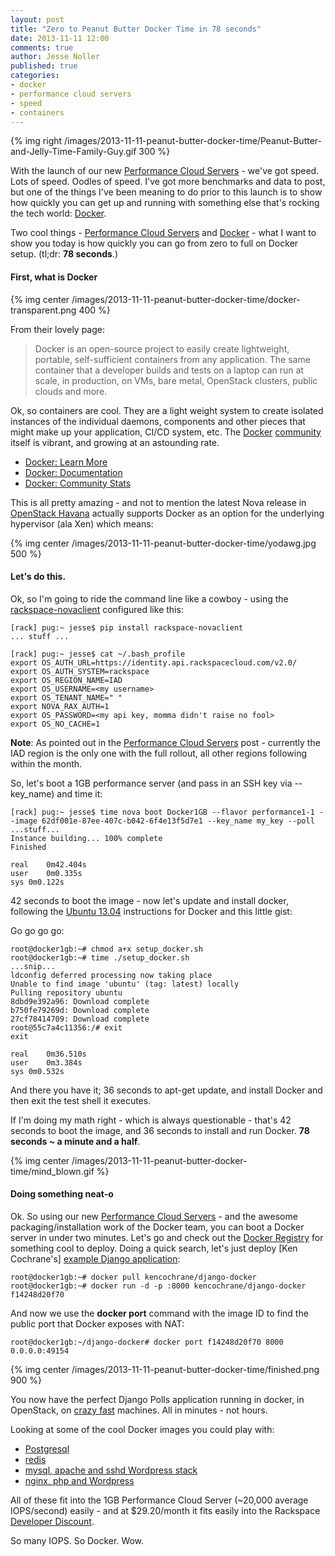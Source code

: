 ```yaml
---
layout: post
title: "Zero to Peanut Butter Docker Time in 78 seconds"
date: 2013-11-11 12:00
comments: true
author: Jesse Noller
published: true
categories:
- docker
- performance cloud servers
- speed
- containers
---
```


{% img right /images/2013-11-11-peanut-butter-docker-time/Peanut-Butter-and-Jelly-Time-Family-Guy.gif 300 %}

With the launch of our new [Performance Cloud Servers][1] - we've got speed. Lots of speed. Oodles of speed. I've got more benchmarks and data to post, but one of the things I've been meaning to do prior to this launch is to show how quickly you can get up and running with something else that's rocking the tech world: [Docker][2].

Two cool things - [Performance Cloud Servers][1] and [Docker][2] - what I want to show you today is how quickly you can go from zero to full on Docker setup. (tl;dr: **78 seconds**.)

<!-- more -->

#### First, what is Docker

{% img center /images/2013-11-11-peanut-butter-docker-time/docker-transparent.png 400 %}

From their lovely page:

>Docker is an open-source project to easily create lightweight, portable, self-sufficient containers from any application. The same container that a developer builds and tests on a laptop can run at scale, in production, on VMs, bare metal, OpenStack clusters, public clouds and more.

Ok, so containers are cool. They are a light weight system to create isolated instances of the individual daemons, components and other pieces that might make up your application, CI/CD system, etc. The [Docker][2] [community][3] itself is vibrant, and growing at an astounding rate.

* [Docker: Learn More][4]
* [Docker: Documentation][5]
* [Docker: Community Stats][6]

This is all pretty amazing - and not to mention the latest Nova release in [OpenStack Havana][7] actually supports Docker as an option for the underlying hypervisor (ala Xen) which means:

{% img center /images/2013-11-11-peanut-butter-docker-time/yodawg.jpg 500 %}

#### Let's do this.

Ok, so I'm going to ride the command line like a cowboy - using the [rackspace-novaclient][8] configured like this:

    [rack] pug:~ jesse$ pip install rackspace-novaclient
    ... stuff ...

    [rack] pug:~ jesse$ cat ~/.bash_profile
    export OS_AUTH_URL=https://identity.api.rackspacecloud.com/v2.0/
    export OS_AUTH_SYSTEM=rackspace
    export OS_REGION_NAME=IAD
    export OS_USERNAME=<my username>
    export OS_TENANT_NAME=" "
    export NOVA_RAX_AUTH=1
    export OS_PASSWORD=<my api key, momma didn't raise no fool>
    export OS_NO_CACHE=1

**Note**: As pointed out in the [Performance Cloud Servers][1] post - currently the IAD region is the only one with the full rollout, all other regions following within the month.

So, let's boot a 1GB performance server (and pass in an SSH key via --key_name) and time it:

    [rack] pug:~ jesse$ time nova boot Docker1GB --flavor performance1-1 --image 62df001e-87ee-407c-b042-6f4e13f5d7e1 --key_name my_key --poll
    ...stuff...
    Instance building... 100% complete
    Finished

    real	0m42.404s
    user	0m0.335s
    sys	0m0.122s

42 seconds to boot the image - now let's update and install docker, following the [Ubuntu 13.04][9] instructions for Docker and this little gist:

<script src="https://gist.github.com/jnoller/7416128.js"></script>

Go go go go:

    root@docker1gb:~# chmod a+x setup_docker.sh
    root@docker1gb:~# time ./setup_docker.sh
    ...snip...
    ldconfig deferred processing now taking place
    Unable to find image 'ubuntu' (tag: latest) locally
    Pulling repository ubuntu
    8dbd9e392a96: Download complete
    b750fe79269d: Download complete
    27cf78414709: Download complete
    root@55c7a4c11356:/# exit
    exit

    real	0m36.510s
    user	0m3.384s
    sys	0m0.532s

And there you have it; 36 seconds to apt-get update, and install Docker and then exit the test shell it executes.

If I'm doing my math right - which is always questionable - that's 42 seconds to boot the image, and 36 seconds to install and run Docker. **78 seconds ~ a minute and a half**.

{% img center /images/2013-11-11-peanut-butter-docker-time/mind_blown.gif %}

#### Doing something neat-o

Ok. So using our new [Performance Cloud Servers][1] - and the awesome packaging/installation work of the Docker team, you can boot a Docker server in under two minutes. Let's go and check out the [Docker Registry][10] for something cool to deploy. Doing a quick search, let's just deploy [Ken Cochrane's] [example Django application][11]:

    root@docker1gb:~# docker pull kencochrane/django-docker
    root@docker1gb:~# docker run -d -p :8000 kencochrane/django-docker
    f14248d20f70

And now we use the **docker port** command with the image ID to find the public port that Docker exposes with NAT:

    root@docker1gb:~/django-docker# docker port f14248d20f70 8000
    0.0.0.0:49154

{% img center /images/2013-11-11-peanut-butter-docker-time/finished.png 900 %}

You now have the perfect Django Polls application running in docker, in OpenStack, on [crazy fast][1] machines. All in minutes - not hours.

Looking at some of the cool Docker images you could play with:

* [Postgresql](https://index.docker.io/u/zaiste/postgresql/)
* [redis](https://index.docker.io/u/johncosta/redis/)
* [mysql, apache and sshd Wordpress stack](https://index.docker.io/u/jbfink/wordpress/)
* [nginx, php and Wordpress](https://index.docker.io/u/wayhome/wordpress/)

All of these fit into the 1GB Performance Cloud Server (~20,000 average IOPS/second) easily - and at $29.20/month it fits easily into the Rackspace [Developer Discount][13].

So many IOPS. So Docker. Wow.


[1]: http://developer.rackspace.com/blog/welcome-to-performance-cloud-servers-have-some-benchmarks.html
[2]: http://www.docker.io/
[3]: https://www.docker.io/community/
[4]: https://www.docker.io/learn_more/
[5]: http://docs.docker.io/en/latest/
[6]: http://blog.docker.io/2013/11/docker-project-community-stats/
[7]: https://wiki.openstack.org/wiki/Docker
[8]: https://pypi.python.org/pypi/rackspace-novaclient/
[9]: http://docs.docker.io/en/latest/installation/ubuntulinux/#ubuntu-raring
[10]: https://index.docker.io/
[11]: https://github.com/kencochrane/django-docker
[12]: http://kencochrane.net/
[13]: http://developer.rackspace.com/devtrial/
